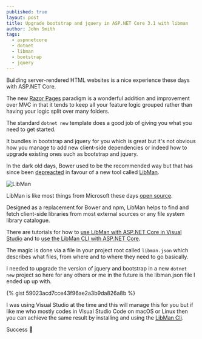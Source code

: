 ```yaml
---
published: true
layout: post
title: Upgrade bootstrap and jquery in ASP.NET Core 3.1 with libman
author: John Smith
tags:
  - aspnnetcore
  - dotnet
  - libman
  - bootstrap
  - jquery
---
```

Building server-rendered HTML websites is a nice experience these days with ASP.NET Core. 

The new [Razor Pages](https://docs.microsoft.com/en-us/aspnet/core/tutorials/razor-pages/razor-pages-start?view=aspnetcore-3.1) paradigm is a wonderful addition and improvement over MVC in that it tends to keep all your feature logic grouped rather than having your logic split over many folders.

The standard `dotnet new` template does a good job of giving you what you need to get started. 

It bundles in bootstrap and jquery for you which is great but it's not obvious how you manage to add new client-side dependencies or indeed how to upgrade existing ones such as bootstrap and jquery.

In the dark old days, Bower used to be the recommended way but that has since been [depreacted](https://devblogs.microsoft.com/aspnet/what-happened-to-bower/) in favour of a new tool called [LibMan](https://docs.microsoft.com/en-us/aspnet/core/client-side/libman/?view=aspnetcore-3.1).

![LibMan](https://i.imgur.com/JoaMpl0.png "LibMan")

LibMan is like most things from Microsoft these days [open source](https://github.com/aspnet/LibraryManager).

Designed as a replacement for Bower and npm, LibMan helps to find and fetch client-side libraries from most external sources or any file system library catalogue.

There are tutorials for how to [use LibMan with ASP.NET Core in Visual Studio](https://docs.microsoft.com/en-us/aspnet/core/client-side/libman/libman-vs?view=aspnetcore-3.1) and to [use the LibMan CLI with ASP.NET Core](https://docs.microsoft.com/en-us/aspnet/core/client-side/libman/libman-cli?view=aspnetcore-3.1).

The magic is done via a file in your project root called `libman.json` which describes what files, from where and to where they need to go basically.

I needed to upgrade the version of jquery and bootstrap in a new `dotnet new` project so here for any others or me in the future is the libman.json file I ended up up with.

{% gist 59023acd7cce43f96ae2a3b9da826a8b %}


I was using Visual Studio at the time and this will manage this for you but if like me who mostly codes in Visual Studio Code on macOS or Linux then you can achieve the same result by installing and using the [LibMan Cli](https://docs.microsoft.com/en-us/aspnet/core/client-side/libman/libman-cli?view=aspnetcore-3.1).

Success 🎉
